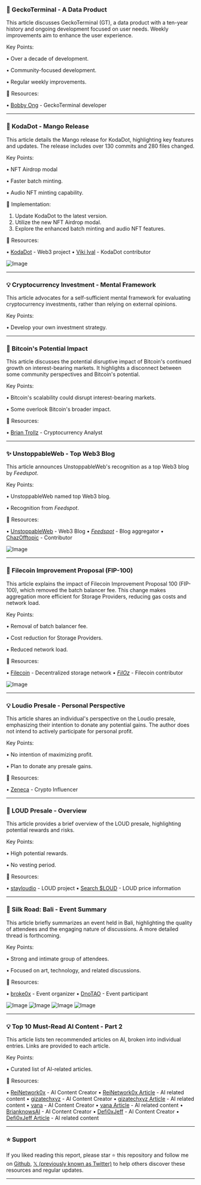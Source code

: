### 🤖 GeckoTerminal - A Data Product

This article discusses GeckoTerminal (GT), a data product with a ten-year history and ongoing development focused on user needs.  Weekly improvements aim to enhance the user experience.

Key Points:

•  Over a decade of development.

•  Community-focused development.

•  Regular weekly improvements.


🔗 Resources:

• [Bobby Ong](https://x.com/bobbyong) - GeckoTerminal developer


---
### 🚀 KodaDot - Mango Release

This article details the Mango release for KodaDot, highlighting key features and updates.  The release includes over 130 commits and 280 files changed.

Key Points:

• NFT Airdrop modal

• Faster batch minting.

• Audio NFT minting capability.


🚀 Implementation:

1. Update KodaDot to the latest version.
2. Utilize the new NFT Airdrop modal.
3. Explore the enhanced batch minting and audio NFT features.


🔗 Resources:

• [KodaDot](https://x.com/KodaDot) - Web3 project
• [Viki Ival](https://x.com/vikiival) - KodaDot contributor

![Image](https://pbs.twimg.com/media/GsJMhGkXAAIXQVs?format=jpg&name=small)


---
### 💡 Cryptocurrency Investment - Mental Framework

This article advocates for a self-sufficient mental framework for evaluating cryptocurrency investments, rather than relying on external opinions.

Key Points:

• Develop your own investment strategy.


---
### 🤖 Bitcoin's Potential Impact

This article discusses the potential disruptive impact of Bitcoin's continued growth on interest-bearing markets. It highlights a disconnect between some community perspectives and Bitcoin's potential.


Key Points:

• Bitcoin's scalability could disrupt interest-bearing markets.

• Some overlook Bitcoin's broader impact.


🔗 Resources:

• [Brian Trollz](https://x.com/brian_trollz) - Cryptocurrency Analyst


---
### ✨ UnstoppableWeb - Top Web3 Blog

This article announces UnstoppableWeb's recognition as a top Web3 blog by _Feedspot_.


Key Points:

• UnstoppableWeb named top Web3 blog.

• Recognition from _Feedspot_.


🔗 Resources:

• [UnstoppableWeb](https://x.com/unstoppableweb) - Web3 Blog
• [_Feedspot_](https://x.com/_feedspot) - Blog aggregator
• [ChazOfftopic](https://x.com/ChazOfftopic) - Contributor

![Image](https://pbs.twimg.com/media/GsKAZvjaUAAyxBU?format=jpg&name=small)


---
### 🤖 Filecoin Improvement Proposal (FIP-100)

This article explains the impact of Filecoin Improvement Proposal 100 (FIP-100), which removed the batch balancer fee.  This change makes aggregation more efficient for Storage Providers, reducing gas costs and network load.


Key Points:

• Removal of batch balancer fee.

• Cost reduction for Storage Providers.

• Reduced network load.


🔗 Resources:

• [Filecoin](https://x.com/Filecoin) - Decentralized storage network
• [_FilOz_](https://x.com/_FilOz) - Filecoin contributor

![Image](https://pbs.twimg.com/media/Gr-GdVqXMAAdqRz?format=jpg&name=small)


---
### 💡 Loudio Presale - Personal Perspective

This article shares an individual's perspective on the Loudio presale, emphasizing their intention to donate any potential gains.  The author does not intend to actively participate for personal profit.

Key Points:

• No intention of maximizing profit.

• Plan to donate any presale gains.


🔗 Resources:

• [Zeneca](https://x.com/Zeneca) - Crypto Influencer


---
### 🚀 LOUD Presale - Overview

This article provides a brief overview of the LOUD presale, highlighting potential rewards and risks.


Key Points:

• High potential rewards.

• No vesting period.


🔗 Resources:

• [stayloudio](https://x.com/stayloudio) - LOUD project
• [Search $LOUD](https://x.com/search?q=%24LOUD&src=cashtag_click) - LOUD price information


---
### 🤖 Silk Road: Bali - Event Summary

This article briefly summarizes an event held in Bali, highlighting the quality of attendees and the engaging nature of discussions. A more detailed thread is forthcoming.

Key Points:

• Strong and intimate group of attendees.

• Focused on art, technology, and related discussions.


🔗 Resources:

• [broke0x](https://x.com/broke0x) - Event organizer
• [DnoTAO](https://x.com/DnoTAO) - Event participant

![Image](https://pbs.twimg.com/media/GsLX1jraUAEwAg-?format=jpg&name=small)
![Image](https://pbs.twimg.com/media/GsLX1jubIAAvavm?format=jpg&name=small)
![Image](https://pbs.twimg.com/media/GsLX1jgacAASfqw?format=jpg&name=small)
![Image](https://pbs.twimg.com/media/GsLX1jtacAASP8P?format=jpg&name=360x360)


---
### 💡 Top 10 Must-Read AI Content - Part 2

This article lists ten recommended articles on AI, broken into individual entries.  Links are provided to each article.


Key Points:

• Curated list of AI-related articles.


🔗 Resources:

• [ReiNetwork0x](https://x.com/ReiNetwork0x) - AI Content Creator
• [ReiNetwork0x Article](https://x.com/ReiNetwork0x/status/1925961183992897634) - AI related content
• [gizatechxyz](https://x.com/gizatechxyz) - AI Content Creator
• [gizatechxyz Article](https://x.com/gizatechxyz/status/1928085026421301726) - AI related content
• [vana](https://x.com/vana) - AI Content Creator
• [vana Article](https://x.com/vana/status/1925551736787538379) - AI related content
• [BrianknowsAI](https://x.com/BrianknowsAI) - AI Content Creator
• [Defi0xJeff](https://x.com/Defi0xJeff) - AI Content Creator
• [Defi0xJeff Article](https://x.com/Defi0xJeff/status/1925836273526161868) - AI related content


---

### ⭐️ Support

If you liked reading this report, please star ⭐️ this repository and follow me on [Github](https://github.com/Drix10), [𝕏 (previously known as Twitter)](https://x.com/DRIX_10_) to help others discover these resources and regular updates.

---